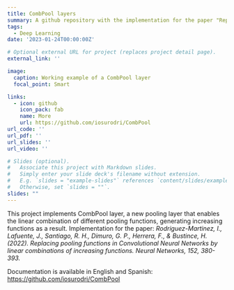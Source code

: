```yaml
---
title: CombPool layers
summary: A github repository with the implementation for the paper "Replacing pooling functions in Convolutional Neural Networks by linear combinations of increasing functions".
tags:
  - Deep Learning
date: '2023-01-24T00:00:00Z'

# Optional external URL for project (replaces project detail page).
external_link: ''

image:
  caption: Working example of a CombPool layer
  focal_point: Smart

links:
  - icon: github
    icon_pack: fab
    name: More
    url: https://github.com/iosurodri/CombPool
url_code: ''
url_pdf: ''
url_slides: ''
url_video: ''

# Slides (optional).
#   Associate this project with Markdown slides.
#   Simply enter your slide deck's filename without extension.
#   E.g. `slides = "example-slides"` references `content/slides/example-slides.md`.
#   Otherwise, set `slides = ""`.
slides: ""
---
```


This project implements CombPool layer, a new pooling layer that enables the linear combination of different pooling functions, generating increasing functions as a result. Implementation for the paper: *Rodriguez-Martinez, I., Lafuente, J., Santiago, R. H., Dimuro, G. P., Herrera, F., & Bustince, H. (2022). Replacing pooling functions in Convolutional Neural Networks by linear combinations of increasing functions. Neural Networks, 152, 380-393.*

Documentation is available in English and Spanish: https://github.com/iosurodri/CombPool

